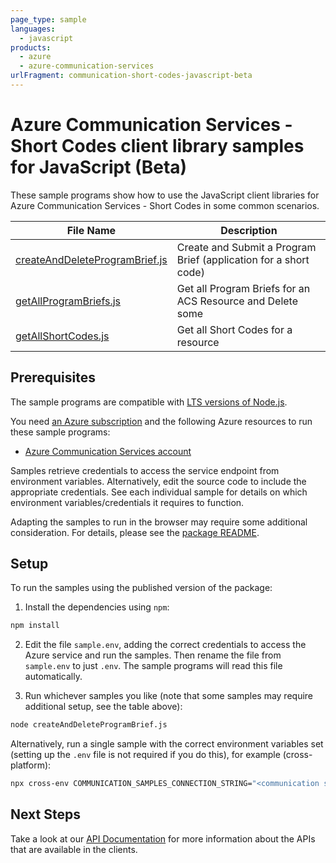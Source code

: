 ```yaml
---
page_type: sample
languages:
  - javascript
products:
  - azure
  - azure-communication-services
urlFragment: communication-short-codes-javascript-beta
---
```


# Azure Communication Services - Short Codes client library samples for JavaScript (Beta)

These sample programs show how to use the JavaScript client libraries for Azure Communication Services - Short Codes in some common scenarios.

| **File Name**                                                 | **Description**                                                  |
| ------------------------------------------------------------- | ---------------------------------------------------------------- |
| [createAndDeleteProgramBrief.js][createanddeleteprogrambrief] | Create and Submit a Program Brief (application for a short code) |
| [getAllProgramBriefs.js][getallprogrambriefs]                 | Get all Program Briefs for an ACS Resource and Delete some       |
| [getAllShortCodes.js][getallshortcodes]                       | Get all Short Codes for a resource                               |

## Prerequisites

The sample programs are compatible with [LTS versions of Node.js](https://github.com/nodejs/release#release-schedule).

You need [an Azure subscription][freesub] and the following Azure resources to run these sample programs:

- [Azure Communication Services account][createinstance_azurecommunicationservicesaccount]

Samples retrieve credentials to access the service endpoint from environment variables. Alternatively, edit the source code to include the appropriate credentials. See each individual sample for details on which environment variables/credentials it requires to function.

Adapting the samples to run in the browser may require some additional consideration. For details, please see the [package README][package].

## Setup

To run the samples using the published version of the package:

1. Install the dependencies using `npm`:

```bash
npm install
```

2. Edit the file `sample.env`, adding the correct credentials to access the Azure service and run the samples. Then rename the file from `sample.env` to just `.env`. The sample programs will read this file automatically.

3. Run whichever samples you like (note that some samples may require additional setup, see the table above):

```bash
node createAndDeleteProgramBrief.js
```

Alternatively, run a single sample with the correct environment variables set (setting up the `.env` file is not required if you do this), for example (cross-platform):

```bash
npx cross-env COMMUNICATION_SAMPLES_CONNECTION_STRING="<communication samples connection string>" node createAndDeleteProgramBrief.js
```

## Next Steps

Take a look at our [API Documentation][apiref] for more information about the APIs that are available in the clients.

[createanddeleteprogrambrief]: https://github.com/Azure/azure-sdk-for-js/blob/main/sdk/communication/communication-short-codes/samples/v1-beta/javascript/createAndDeleteProgramBrief.js
[getallprogrambriefs]: https://github.com/Azure/azure-sdk-for-js/blob/main/sdk/communication/communication-short-codes/samples/v1-beta/javascript/getAllProgramBriefs.js
[getallshortcodes]: https://github.com/Azure/azure-sdk-for-js/blob/main/sdk/communication/communication-short-codes/samples/v1-beta/javascript/getAllShortCodes.js
[apiref]: https://docs.microsoft.com/javascript/api/@azure/communication-short-codes
[freesub]: https://azure.microsoft.com/free/
[createinstance_azurecommunicationservicesaccount]: https://docs.microsoft.com/azure/communication-services/quickstarts/create-communication-resource
[package]: https://github.com/Azure/azure-sdk-for-js/tree/main/sdk/communication/communication-short-codes/README.md
